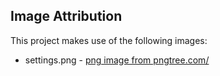 ## Image Attribution

This project makes use of the following images:

- settings.png - <a href='https://pngtree.com/freepng/game-settings-interface_6014299.html'>png image from pngtree.com/</a>
